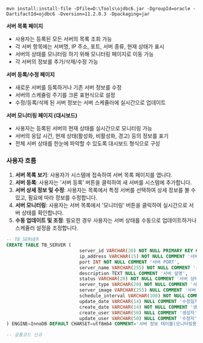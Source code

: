 
`mvn install:install-file -Dfile=D:\Tools\ojdbc6.jar -DgroupId=oracle -DartifactId=ojdbc6 -Dversion=11.2.0.3 -Dpackaging=jar`

**서버 목록 페이지**

- 사용자는 등록된 모든 서버의 목록 조회 가능
- 각 서버 항목에는 서버명, IP 주소, 포트, 서버 종류, 현재 상태가 표시
- 서버의 상태를 모니터링 하기 위해 모니터링 페이지로 이동 가능
- 각 서버의 정보를 추가/삭제/수정 가능

**서버 등록/수정 페이지**

- 새로운 서버를 등록하거나 기존 서버 정보를 수정
- 서버의 스케쥴링 주기를 크론 표현식으로 설정
- 수정/등록/삭제 된 서버 정보는 서버 스케쥴러에 실시간으로 업데이트

**서버 모니터링 페이지 (대시보드)**

- 사용자는 등록된 서버의 현재 상태를 실시간으로 모니터링 가능
- 서버의 응답 시간, 현재 상태(활성화, 비활성화, 경고) 등의 정보를 표기
- 전체 서버 상태를 한눈에 파악할 수 있도록 대시보드 형식으로 구성

### 사용자 흐름

1. **서버 목록 보기**: 사용자가 시스템에 접속하여 서버 목록 페이지를 엽니다.
2. **서버 등록**: 사용자는 '서버 등록' 버튼을 클릭하여 새 서버를 시스템에 추가합니다.
3. **서버 상세 정보 및 수정**: 사용자는 목록에서 특정 서버를 선택하여 상세 정보를 볼 수 있고, 필요에 따라 정보를 수정합니다.
4. **서버 모니터링**: 사용자는 서버 목록에서 '모니터링' 버튼을 클릭하여 실시간으로 서버 상태를 확인합니다.
5. **수동 업데이트 및 조정**: 필요한 경우 사용자는 서버 상태를 수동으로 업데이트하거나 스케쥴러 설정을 조정합니다.





```SQL
-- TB_SERVER
CREATE TABLE TB_SERVER (  
                           server_id VARCHAR(20) NOT NULL PRIMARY KEY COMMENT '서버 SEQ(채번)',  
                           ip_address VARCHAR(15) NOT NULL COMMENT '서버 IP',  
                           port INT NOT NULL COMMENT '서버 PORT',  
                           server_name VARCHAR(255) NOT NULL COMMENT '서버명',  
                           description TEXT NULL COMMENT '서버 설명',  
                           status VARCHAR(20) NOT NULL COMMENT '서버 상태(공통코드)',  
                           server_type VARCHAR(20) NOT NULL COMMENT '서버 타입(공통코드)',  
                           server_image VARCHAR(255) NULL COMMENT '서버 대표이미지',  
                           schedule_interval VARCHAR(100) NOT NULL COMMENT '상태 업데이트 주기',  
                           update_date VARCHAR(14) NULL COMMENT '수정일자',  
                           create_date VARCHAR(14) NOT NULL COMMENT '생성일자',  
                           create_user VARCHAR(50) NULL COMMENT '생성자',  
                           update_user VARCHAR(50) NULL COMMENT '수정자'  
) ENGINE=InnoDB DEFAULT CHARSET=utf8mb4 COMMENT='서버 정보 테이블(모니터링용)';

-- 공통코드 신규

```